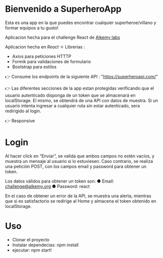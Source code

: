 # Bienvenido a SuperheroApp

Esta es una app en la que puedes encontrar cualquier superheroe/villano y formar equipos a tu gusto!

Aplicacion hecha para el challenge React de [Alkemy labs](https://www.alkemy.org/)

Aplicacion hecha en *React* ⚛ 
Librerias :
 - Axios para peticiones HTTTP
 - Formik para validaciones de formulario
 - Bootstrap para estilos

👉 Consume los endpoints de la siguiente API : "https://superheroapi.com/"

👉 Las diferentes secciones de la app estan protegidas verificando que el
usuario autenticado disponga de un token que se almacenará en localStorage. El mismo, se obtendrá
de una API con datos de muestra. Si un usuario intenta ingresar a cualquier ruta sin estar autenticado,
sera redirigido al login.

👉 Responsive

# Login 

Al hacer click en “Enviar”, se valida que ambos campos no estén vacíos, y muestra un mensaje
al usuario si lo estuviesen. Caso contrario, se realiza una petición POST, con
los campos email y password para obtener un token.

Los datos válidos para obtener un token son:
● Email: challenge@alkemy.org
● Password: react

En el caso de obtener un error de la API, se muestra una alerta, mientras que si es satisfactorio
se redirige al Home y almacena el token obtenido en localStorage.

# Uso

- Clonar el proyecto
- Instalar dependecias: npm install
- ejecutar: npm start!

